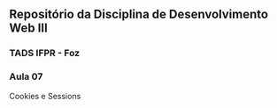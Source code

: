 ## Repositório da Disciplina de Desenvolvimento Web III
### TADS IFPR - Foz

### Aula 07

Cookies e Sessions
